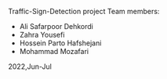 Traffic-Sign-Detection project
Team members:
* Ali Safarpoor Dehkordi
* Zahra Yousefi
* Hossein Parto Hafshejani
* Mohammad Mozafari

2022,Jun-Jul
